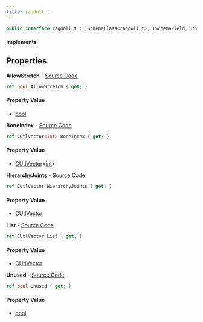 ```yaml
---
title: ragdoll_t
---
```


```csharp
public interface ragdoll_t : ISchemaClass<ragdoll_t>, ISchemaField, ISchemaClass, INativeHandle
```

#### Implements

## Properties

**AllowStretch** - [Source Code](https://github.com/swiftly-solution/swiftlys2/blob/master/managed/src/SwiftlyS2.Generated/Schemas/Interfaces/ragdoll_t.cs#L24)

```csharp
ref bool AllowStretch { get; }
```

#### Property Value

- [bool](https://learn.microsoft.com/dotnet/api/system.boolean)

**BoneIndex** - [Source Code](https://github.com/swiftly-solution/swiftlys2/blob/master/managed/src/SwiftlyS2.Generated/Schemas/Interfaces/ragdoll_t.cs#L22)

```csharp
ref CUtlVector<int> BoneIndex { get; }
```

#### Property Value

- [CUtlVector](/docs/api/shared/natives/cutlvector-1)<[int](https://learn.microsoft.com/dotnet/api/system.int32)>

**HierarchyJoints** - [Source Code](https://github.com/swiftly-solution/swiftlys2/blob/master/managed/src/SwiftlyS2.Generated/Schemas/Interfaces/ragdoll_t.cs#L20)

```csharp
ref CUtlVector HierarchyJoints { get; }
```

#### Property Value

- [CUtlVector](/docs/api/shared/natives/cutlvector)

**List** - [Source Code](https://github.com/swiftly-solution/swiftlys2/blob/master/managed/src/SwiftlyS2.Generated/Schemas/Interfaces/ragdoll_t.cs#L17)

```csharp
ref CUtlVector List { get; }
```

#### Property Value

- [CUtlVector](/docs/api/shared/natives/cutlvector)

**Unused** - [Source Code](https://github.com/swiftly-solution/swiftlys2/blob/master/managed/src/SwiftlyS2.Generated/Schemas/Interfaces/ragdoll_t.cs#L26)

```csharp
ref bool Unused { get; }
```

#### Property Value

- [bool](https://learn.microsoft.com/dotnet/api/system.boolean)

